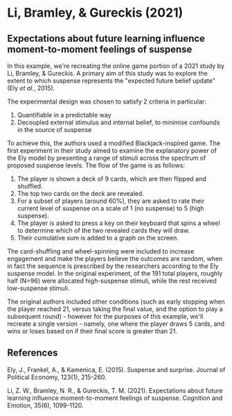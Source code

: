 # Li, Bramley, & Gureckis (2021)

## Expectations about future learning influence moment-to-moment feelings of suspense

In this example, we're recreating the online game portion of a 2021 study by Li, Bramley, & Gureckis. A primary aim of this study was to explore the extent to which suspense represents the "expected future belief update" (Ely *et al.*, 2015).

The experimental design was chosen to satisfy 2 criteria in particular:
1. Quantifiable in a predictable way
2. Decoupled external stimulus and internal belief, to minimise confounds in the source of suspense

To achieve this, the authors used a modified Blackjack-inspired game. The first experiment in their study aimed to examine the explanatory power of the Ely model by presenting a range of stimuli across the spectrum of proposed suspense levels. The flow of the game is as follows:

1. The player is shown a deck of 9 cards, which are then flipped and shuffled.
2. The top two cards on the deck are revealed.
3. For a subset of players (around 60%), they are asked to rate their current level of suspense on a scale of 1 (no suspense) to 5 (high suspense).
4. The player is asked to press a key on their keyboard that spins a wheel to determine which of the two revealed cards they will draw. 
5. Their cumulative sum is added to a graph on the screen.

The card-shuffling and wheel-spinning were included to increase engagement and make the players believe the outcomes are random, when in fact the sequence is prescribed by the researchers according to the Ely suspense model. In the original experiment, of the 191 total players, roughly half (N=96) were allocated high-suspense stimuli, while the rest received low-suspense stimuli.

The original authors included other conditions (such as early stopping when the player reached 21, versus taking the final value, and the option to play a subsequent round) - however for the purposes of this example, we'll recreate a single version - namely, one where the player draws 5 cards, and wins or loses based on if their final score is greater than 21.

## References

Ely, J., Frankel, A., & Kamenica, E. (2015). Suspense and surprise. Journal of Political Economy, 123(1), 215-260.

Li, Z. W., Bramley, N. R., & Gureckis, T. M. (2021). Expectations about future learning influence moment-to-moment feelings of suspense. Cognition and Emotion, 35(6), 1099-1120.